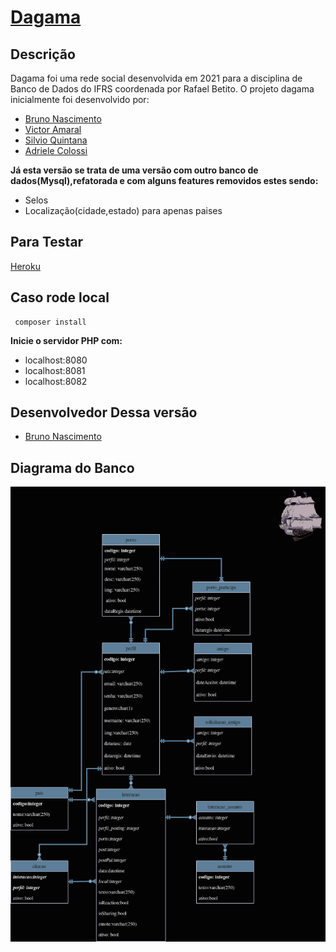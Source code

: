 # [Dagama](https://dagama.herokuapp.com/)

## Descrição

Dagama foi uma rede social desenvolvida em 2021 para a disciplina de Banco de Dados do IFRS coordenada por Rafael Betito.
O projeto dagama inicialmente foi desenvolvido por:

* [Bruno Nascimento](https://github.com/Chipskein)
* [Victor Amaral](https://github.com/VictorAmaral22)
* [Silvio Quintana](https://github.com/SilvioGQ)
* [Adriele Colossi](https://github.com/adrielecolossi)

**Já esta versão se trata de uma versão com outro banco de dados(Mysql),refatorada e com alguns features removidos estes sendo:**
* Selos
* Localização(cidade,estado) para apenas paises

## Para Testar
  [Heroku](https://dagama.herokuapp.com/)
## Caso rode local
     composer install
**Inicie o servidor PHP com:**
* localhost:8080
* localhost:8081
* localhost:8082
## Desenvolvedor Dessa versão
* [Bruno Nascimento](https://github.com/Chipskein)
## Diagrama do Banco
![dagama_proto](https://github.com/Chipskein/dagama/blob/mysql_master/backend/infra/dagama.png)
